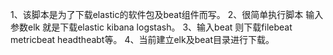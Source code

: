 1、该脚本是为了下载elastic的软件包及beat组件而写。
2、很简单执行脚本 输入参数elk 就是下载elastic kibana logstash。
3、输入beat 则下载filebeat metricbeat headtheabt等。
4、当前建立elk及beat目录进行下载。
